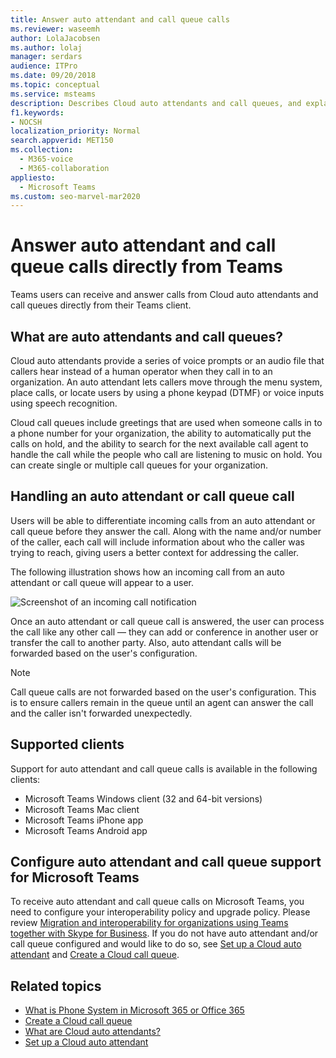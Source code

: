 ```yaml
---
title: Answer auto attendant and call queue calls
ms.reviewer: waseemh
author: LolaJacobsen
ms.author: lolaj
manager: serdars
audience: ITPro
ms.date: 09/20/2018
ms.topic: conceptual
ms.service: msteams
description: Describes Cloud auto attendants and call queues, and explains how you can answer these calls in Teams.
f1.keywords:
- NOCSH
localization_priority: Normal
search.appverid: MET150
ms.collection: 
  - M365-voice
  - M365-collaboration
appliesto: 
  - Microsoft Teams
ms.custom: seo-marvel-mar2020
---
```


Answer auto attendant and call queue calls directly from Teams
===========================================================

Teams users can receive and answer calls from Cloud auto attendants and call queues directly from their Teams client.

## What are auto attendants and call queues?

Cloud auto attendants provide a series of voice prompts or an audio file that callers hear instead of a human operator when they call in to an organization. An auto attendant lets callers move through the menu system, place calls, or locate users by using a phone keypad (DTMF) or voice inputs using speech recognition.

Cloud call queues include greetings that are used when someone calls in to a phone number for your organization, the ability to automatically put the calls on hold, and the ability to search for the next available call agent to handle the call while the people who call are listening to music on hold. You can create single or multiple call queues for your organization.

## Handling an auto attendant or call queue call

Users will be able to differentiate incoming calls from an auto attendant or call queue before they answer the call. Along with the name and/or number of the caller, each call will include information about who the caller was trying to reach, giving users a better context for addressing the caller.

The following illustration shows how an incoming call from an auto attendant or call queue will appear to a user.

![Screenshot of an incoming call notification](media/answer-auto-attendant-and-call-queue-calls-image1.png)

Once an auto attendant or call queue call is answered, the user can process the call like any other call &#x2014; they can add or conference in another user or transfer the call to another party. Also, auto attendant calls will be forwarded based on the user's configuration.

> [!NOTE] 
> Call queue calls are not forwarded based on the user's configuration. This is to ensure callers remain in the queue until an agent can answer the call and the caller isn't forwarded unexpectedly.

## Supported clients

Support for auto attendant and call queue calls is available in the following clients:

-    Microsoft Teams Windows client (32 and 64-bit versions)
-    Microsoft Teams Mac client
-    Microsoft Teams iPhone app
-    Microsoft Teams Android app

## Configure auto attendant and call queue support for Microsoft Teams

To receive auto attendant and call queue calls on Microsoft Teams, you need to configure your interoperability policy and upgrade policy. Please review [Migration and interoperability for organizations using Teams together with Skype for Business](migration-interop-guidance-for-teams-with-skype.md). If you do not have auto attendant and/or call queue configured and would like to do so, see [Set up a Cloud auto attendant](create-a-phone-system-auto-attendant.md) and [Create a Cloud call queue](create-a-phone-system-call-queue.md).

## Related topics

-    [What is Phone System in Microsoft 365 or Office 365](what-is-phone-system-in-office-365.md)
-    [Create a Cloud call queue](create-a-phone-system-call-queue.md)
-    [What are Cloud auto attendants?](what-are-phone-system-auto-attendants.md)
-    [Set up a Cloud auto attendant](create-a-phone-system-auto-attendant.md)

